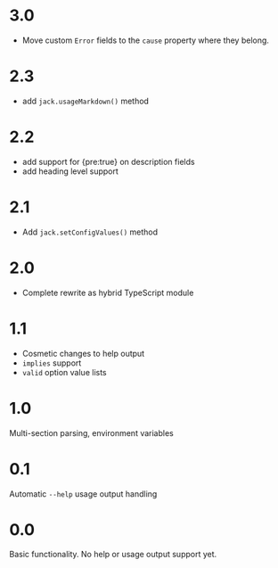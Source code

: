 # 3.0

- Move custom `Error` fields to the `cause` property where they
  belong.

# 2.3

- add `jack.usageMarkdown()` method

# 2.2

- add support for {pre:true} on description fields
- add heading level support

# 2.1

- Add `jack.setConfigValues()` method

# 2.0

- Complete rewrite as hybrid TypeScript module

# 1.1

- Cosmetic changes to help output
- `implies` support
- `valid` option value lists

# 1.0

Multi-section parsing, environment variables

# 0.1

Automatic `--help` usage output handling

# 0.0

Basic functionality. No help or usage output support yet.
